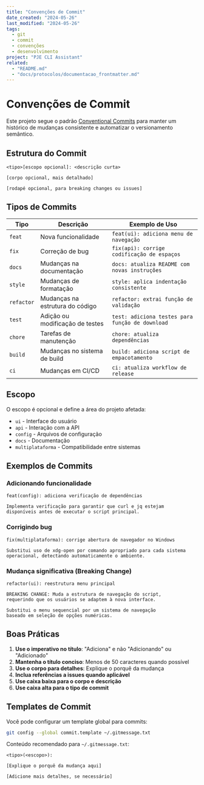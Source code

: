 ```yaml
---
title: "Convenções de Commit"
date_created: "2024-05-26"
last_modified: "2024-05-26"
tags:
  - git
  - commit
  - convenções
  - desenvolvimento
project: "PJE CLI Assistant"
related:
  - "README.md"
  - "docs/protocolos/documentacao_frontmatter.md"
---
```


# Convenções de Commit

Este projeto segue o padrão [Conventional Commits](https://www.conventionalcommits.org/pt-br/) para manter um histórico de mudanças consistente e automatizar o versionamento semântico.

## Estrutura do Commit

```
<tipo>[escopo opcional]: <descrição curta>

[corpo opcional, mais detalhado]

[rodapé opcional, para breaking changes ou issues]
```

## Tipos de Commits

| Tipo | Descrição | Exemplo de Uso |
|------|-----------|----------------|
| `feat` | Nova funcionalidade | `feat(ui): adiciona menu de navegação` |
| `fix` | Correção de bug | `fix(api): corrige codificação de espaços` |
| `docs` | Mudanças na documentação | `docs: atualiza README com novas instruções` |
| `style` | Mudanças de formatação | `style: aplica indentação consistente` |
| `refactor` | Mudanças na estrutura do código | `refactor: extrai função de validação` |
| `test` | Adição ou modificação de testes | `test: adiciona testes para função de download` |
| `chore` | Tarefas de manutenção | `chore: atualiza dependências` |
| `build` | Mudanças no sistema de build | `build: adiciona script de empacotamento` |
| `ci` | Mudanças em CI/CD | `ci: atualiza workflow de release` |

## Escopo

O escopo é opcional e define a área do projeto afetada:

- `ui` - Interface do usuário
- `api` - Interação com a API
- `config` - Arquivos de configuração
- `docs` - Documentação
- `multiplataforma` - Compatibilidade entre sistemas

## Exemplos de Commits

### Adicionando funcionalidade
```
feat(config): adiciona verificação de dependências

Implementa verificação para garantir que curl e jq estejam
disponíveis antes de executar o script principal.
```

### Corrigindo bug
```
fix(multiplataforma): corrige abertura de navegador no Windows

Substitui uso de xdg-open por comando apropriado para cada sistema
operacional, detectando automaticamente o ambiente.
```

### Mudança significativa (Breaking Change)
```
refactor(ui): reestrutura menu principal

BREAKING CHANGE: Muda a estrutura de navegação do script,
requerindo que os usuários se adaptem à nova interface.

Substitui o menu sequencial por um sistema de navegação
baseado em seleção de opções numéricas.
```

## Boas Práticas

1. **Use o imperativo no título**: "Adiciona" e não "Adicionando" ou "Adicionado"
2. **Mantenha o título conciso**: Menos de 50 caracteres quando possível
3. **Use o corpo para detalhes**: Explique o porquê da mudança
4. **Inclua referências a issues quando aplicável**
5. **Use caixa baixa para o corpo e descrição**
6. **Use caixa alta para o tipo de commit**

## Templates de Commit

Você pode configurar um template global para commits:

```bash
git config --global commit.template ~/.gitmessage.txt
```

Conteúdo recomendado para `~/.gitmessage.txt`:
```
<tipo>(<escopo>): 

[Explique o porquê da mudança aqui]

[Adicione mais detalhes, se necessário]
```